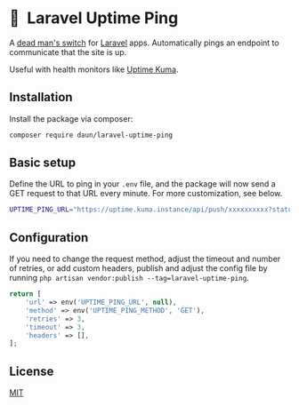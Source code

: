 # 📡  Laravel Uptime Ping

A [dead man's switch](https://en.wikipedia.org/wiki/Dead_man%27s_switch) for
[Laravel](https://laravel.com/docs/11.x/queues) apps.
Automatically pings an endpoint to communicate that the site is up.

Useful with health monitors like [Uptime Kuma](https://uptime.kuma.pet/).

## Installation

Install the package via composer:

```bash
composer require daun/laravel-uptime-ping
```

## Basic setup

Define the URL to ping in your `.env` file, and the package will now send a GET request to that
URL every minute. For more customization, see below.

```bash
UPTIME_PING_URL="https://uptime.kuma.instance/api/push/xxxxxxxxxx?status=up&msg=OK&ping="
```

## Configuration

If you need to change the request method, adjust the timeout and number of retries, or add custom
headers, publish and adjust the config file by running
`php artisan vendor:publish --tag=laravel-uptime-ping`.

```php
return [
    'url' => env('UPTIME_PING_URL', null),
    'method' => env('UPTIME_PING_METHOD', 'GET'),
    'retries' => 3,
    'timeout' => 3,
    'headers' => [],
];
```

## License

[MIT](https://opensource.org/licenses/MIT)
